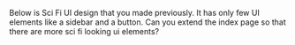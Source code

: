 
Below is Sci Fi UI design that you made previously. It has only few UI elements like a sidebar and a button. Can you extend the index page so that there are more sci fi looking ui elements?
